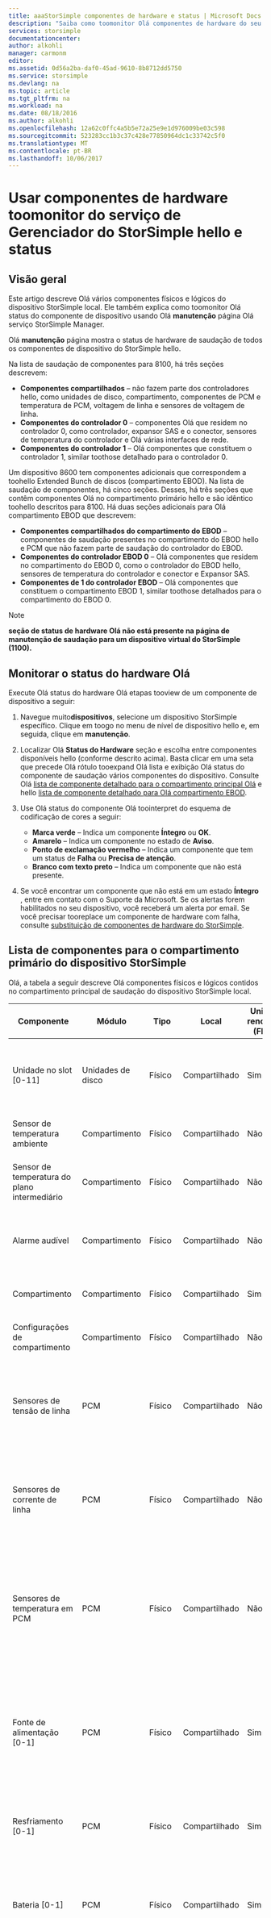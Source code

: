 ```yaml
---
title: aaaStorSimple componentes de hardware e status | Microsoft Docs
description: "Saiba como toomonitor Olá componentes de hardware do seu dispositivo StorSimple por meio de saudação serviço StorSimple Manager."
services: storsimple
documentationcenter: 
author: alkohli
manager: carmonm
editor: 
ms.assetid: 0d56a2ba-daf0-45ad-9610-8b8712dd5750
ms.service: storsimple
ms.devlang: na
ms.topic: article
ms.tgt_pltfrm: na
ms.workload: na
ms.date: 08/18/2016
ms.author: alkohli
ms.openlocfilehash: 12a62c0ffc4a5b5e72a25e9e1d976009be03c598
ms.sourcegitcommit: 523283cc1b3c37c428e77850964dc1c33742c5f0
ms.translationtype: MT
ms.contentlocale: pt-BR
ms.lasthandoff: 10/06/2017
---
```

# <a name="use-hello-storsimple-manager-service-toomonitor-hardware-components-and-status"></a>Usar componentes de hardware toomonitor do serviço de Gerenciador do StorSimple hello e status
## <a name="overview"></a>Visão geral
Este artigo descreve Olá vários componentes físicos e lógicos do dispositivo StorSimple local. Ele também explica como toomonitor Olá status do componente de dispositivo usando Olá **manutenção** página Olá serviço StorSimple Manager. 

Olá **manutenção** página mostra o status de hardware de saudação de todos os componentes de dispositivo do StorSimple hello. 

Na lista de saudação de componentes para 8100, há três seções descrevem:

* **Componentes compartilhados** – não fazem parte dos controladores hello, como unidades de disco, compartimento, componentes de PCM e temperatura de PCM, voltagem de linha e sensores de voltagem de linha.
* **Componentes do controlador 0** – componentes Olá que residem no controlador 0, como controlador, expansor SAS e o conector, sensores de temperatura do controlador e Olá várias interfaces de rede.
* **Componentes do controlador 1** – Olá componentes que constituem o controlador 1, similar toothose detalhado para o controlador 0.

Um dispositivo 8600 tem componentes adicionais que correspondem a toohello Extended Bunch de discos (compartimento EBOD). Na lista de saudação de componentes, há cinco seções. Desses, há três seções que contêm componentes Olá no compartimento primário hello e são idêntico toohello descritos para 8100. Há duas seções adicionais para Olá compartimento EBOD que descrevem:

* **Componentes compartilhados do compartimento do EBOD** – componentes de saudação presentes no compartimento do EBOD hello e PCM que não fazem parte de saudação do controlador do EBOD.
* **Componentes do controlador EBOD 0** – Olá componentes que residem no compartimento do EBOD 0, como o controlador do EBOD hello, sensores de temperatura do controlador e conector e Expansor SAS.
* **Componentes de 1 do controlador EBOD** – Olá componentes que constituem o compartimento EBOD 1, similar toothose detalhados para o compartimento do EBOD 0.

> [!NOTE]
> **seção de status de hardware Olá não está presente na página de manutenção de saudação para um dispositivo virtual do StorSimple (1100).**
> 
> 

## <a name="monitor-hello-hardware-status"></a>Monitorar o status do hardware Olá
Execute Olá status do hardware Olá etapas tooview de um componente de dispositivo a seguir:

1. Navegue muito**dispositivos**, selecione um dispositivo StorSimple específico. Clique em toogo no menu de nível de dispositivo hello e, em seguida, clique em **manutenção**. 
2. Localizar Olá **Status do Hardware** seção e escolha entre componentes disponíveis hello (conforme descrito acima). Basta clicar em uma seta que precede Olá rótulo tooexpand Olá lista e exibição Olá status do componente de saudação vários componentes do dispositivo. Consulte Olá [lista de componente detalhado para o compartimento principal Olá](#component-list-for-primary-enclosure-of-storsimple-device) e hello [lista de componente detalhado para Olá compartimento EBOD](#component-list-for-ebod-enclosure-of-storsimple-device).
3. Use Olá status do componente Olá toointerpret do esquema de codificação de cores a seguir:
   
   * **Marca verde** – Indica um componente **Íntegro** ou **OK**.
   * **Amarelo** – Indica um componente no estado de **Aviso**.
   * **Ponto de exclamação vermelho** – Indica um componente que tem um status de **Falha** ou **Precisa de atenção**.
   * **Branco com texto preto** – Indica um componente que não está presente.
4. Se você encontrar um componente que não está em um estado **Íntegro** , entre em contato com o Suporte da Microsoft. Se os alertas forem habilitados no seu dispositivo, você receberá um alerta por email. Se você precisar tooreplace um componente de hardware com falha, consulte [substituição de componentes de hardware do StorSimple](storsimple-hardware-component-replacement.md).

## <a name="component-list-for-primary-enclosure-of-storsimple-device"></a>Lista de componentes para o compartimento primário do dispositivo StorSimple
Olá, a tabela a seguir descreve Olá componentes físicos e lógicos contidos no compartimento principal de saudação do dispositivo StorSimple local.

| Componente | Módulo | Tipo | Local | Unidade renovável (FRU)? | Descrição |
| --- | --- | --- | --- | --- | --- |
| Unidade no slot [0-11] |Unidades de disco |Físico |Compartilhado |Sim |É apresentada uma linha para cada Olá SSD ou Olá HDD unidades no compartimento primário hello. |
| Sensor de temperatura ambiente |Compartimento |Físico |Compartilhado |Não |Medidas Olá temperatura dentro do chassi hello. |
| Sensor de temperatura do plano intermediário |Compartimento |Físico |Compartilhado |Não |Medidas Olá temperatura do plano intermediário hello. |
| Alarme audível |Compartimento |Físico |Compartilhado |Não |Indica se o subsistema de alarme audível hello dentro do chassi Olá é funcional. |
| Compartimento |Compartimento |Físico |Compartilhado |Sim |Indica a presença de saudação do gabinete. |
| Configurações de compartimento |Compartimento |Físico |Compartilhado |Não |Refere-se do painel frontal do chassi Olá toohello. |
| Sensores de tensão de linha |PCM |Físico |Compartilhado |Não |Vários sensores de voltagem de linha têm seu estado exibido, que indica se a medida Olá tensão está dentro da tolerância. |
| Sensores de corrente de linha |PCM |Físico |Compartilhado |Não |Vários sensores de voltagem de linha têm seu estado exibido, que indica se hello medida atual está dentro da tolerância. |
| Sensores de temperatura em PCM |PCM |Físico |Compartilhado |Não |Vários sensores de temperatura, como sensores de entrada e o ponto de acesso tem seu estado exibido, indicando se Olá medido temperatura está dentro da tolerância. |
| Fonte de alimentação [0-1] |PCM |Físico |Compartilhado |Sim |É apresentada uma linha para cada uma das fontes de alimentação Olá no hello dois PCMs localizados em Olá parte posterior do dispositivo hello. |
| Resfriamento [0-1] |PCM |Físico |Compartilhado |Sim |É apresentada uma linha para cada Olá quatro ventiladores que residem em Olá dois PCMs. |
| Bateria [0-1] |PCM |Físico |Compartilhado |Sim |É apresentada uma linha para cada um dos módulos de bateria de backup Olá que estão encaixados no hello PCM. |
| Metis |N/D |Lógico |Compartilhado |N/D |Exibe o estado de saudação de baterias Olá: se eles precisam de ser carregadas e estão se aproximando do fim da vida útil. |
| HDInsight |N/D |Lógico |Compartilhado |N/D |Exibe Olá estado do cluster Olá criado entre dois módulos de controlador integrado hello. |
| Nó de cluster |N/D |Lógico |Compartilhado |N/D |Indica o estado de saudação do controlador hello como parte do cluster hello. |
| Quorum de cluster |N/D |Lógico | |N/D |Indica a presença de saudação da associação de disco de maioria de saudação ao Olá pool de armazenamento HDD. |
| Espaço de dados do HDD |N/D |Lógico |Compartilhado |N/D |espaço de armazenamento de saudação que é usado para dados no pool de armazenamento de disco rígido (HDD) hello. |
| Espaço de gerenciamento de HDD |N/D |Lógico |Compartilhado |N/D |espaço de saudação reservado no hello pool de armazenamento HDD para tarefas de gerenciamento. |
| Espaço de quorum do HDD |N/D |Lógico |Compartilhado |N/D |espaço de saudação reservado no hello pool de armazenamento HDD para quorum do cluster. |
| Espaço de substituição do HDD |N/D |Lógico |Compartilhado |N/D |espaço de saudação reservado no hello pool de armazenamento HDD para substituição do controlador. |
| Espaço de dados do SSD |N/D |Lógico |Compartilhado |N/D |espaço de armazenamento Olá usado para os dados no pool de armazenamento do hello estado sólido (SSD) da unidade. |
| Espaço SSD NVRAM |N/D |Lógico |Compartilhado |N/D |espaço de armazenamento Olá no hello pool de armazenamento SSD dedicado a lógica NVRAM. |
| Pool de armazenamento do HDD |N/D |Lógico |Compartilhado |N/D |Exibe Olá estado Olá lógica do pool de armazenamento que é criado a partir de HDDs do dispositivo. |
| Pool de armazenamento do SSD |N/D |Lógico |Compartilhado |N/D |Exibe Olá estado Olá lógica do pool de armazenamento que é criado a partir de SSDs do dispositivo. |
| Controller [0-1] [estado] |E/S |Físico |Controller |Sim |Exibe o estado de saudação do controlador Olá, e se ele está no modo ativo ou em espera no chassi hello. |
| Sensores de temperatura no controlador |E/S |Físico |Controller |Não |Vários sensores de temperatura, como o módulo de e/s, temperatura da CPU, sensores DIMM e PCIe tem seu estado exibido, que indica se é ou não temperatura Olá encontrada dentro da tolerância. |
| Expansor SAS |E/S |Físico |Controller |Não |Indica o estado de saudação do hello serial anexado SCSI (SAS) expansor, que é usado tooconnect Olá armazenamento integrado toohello controlador. |
| Conector SAS [0-1] |E/S |Físico |Controller |Não |Indica o estado de saudação de cada conector SAS, que é usado tooconnect integrado armazenamento toohello SAS expansor. |
| Interconexão de plano intermediário de SBB |E/S |Físico |Controller |Não |Indica o estado de saudação do conector intermediário hello, o que é usado tooconnect cada intermediário de toohello controlador. |
| Núcleo do processador |E/S |Físico |Controller |Não |Indica o estado de Olá Olá de núcleos de processador em cada controlador. |
| Energia de eletrônicos do compartimento |E/S |Físico |Controller |Não |Indica o estado de saudação do sistema de energia de Olá usado pelo compartimento hello. |
| Diagnósticos de eletrônicos do compartimento |E/S |Físico |Controller |Não |Indica o estado de saudação de subsistemas de diagnóstico Olá fornecidos pelo controlador de saudação. |
| Controlador de Gerenciamento de Placa-base (BMC) |E/S |Físico |Controller |Não |Indica o estado de saudação do hello controlador BMC, que é um processador de serviço especializado que monitora o dispositivo de hardware Olá por meio de sensores e se comunica com o administrador do sistema Olá por meio de uma conexão independente. |
| Ethernet |E/S |Físico |Controller |Não |Indica o estado de saudação de cada uma das interfaces de rede hello, ou seja, o gerenciamento de saudação e portas de dados fornecidas no controlador de saudação. |
| NVRAM |E/S |Físico |Controller |Não |Indica o estado de saudação da NVRAM, uma memória de acesso aleatório não volátil com bateria de reserva de saudação que serve informações críticas de aplicativos tooretain na saudação de falha de energia. |

## <a name="component-list-for-ebod-enclosure-of-storsimple-device"></a>Lista de componentes para o compartimento EBOD do dispositivo StorSimple
Olá, a tabela a seguir descreve Olá componentes físicos e lógicos contidos no hello compartimento EBOD do dispositivo StorSimple local.

| Componente | Módulo | Tipo | Local | FRU? | Descrição |
| --- | --- | --- | --- | --- | --- |
| Unidade no slot [0-11] |Unidades de disco |Físico |Compartilhado |Sim |É apresentada uma linha para cada Olá que unidades HDD na frente de saudação do hello compartimento EBOD. |
| Sensor de temperatura ambiente |Compartimento |Físico |Compartilhado |Não |Medidas Olá temperatura dentro do chassi hello. |
| Sensor de temperatura do plano intermediário |Compartimento |Físico |Compartilhado |Não |Medidas Olá temperatura do plano intermediário hello. |
| Alarme audível |Compartimento |Físico |Compartilhado |Não |Indica se o subsistema de alarme audível hello dentro do chassi Olá é funcional. |
| Compartimento |Compartimento |Físico |Compartilhado |Sim |Indica a presença de saudação do gabinete. |
| Configurações de compartimento |Compartimento |Físico |Compartilhado |Não |Refere-se toohello OPS ou do painel frontal do chassi Olá Olá. |
| Sensores de tensão de linha |PCM |Físico |Compartilhado |Não |Vários sensores de voltagem de linha têm seu estado exibido, que indica se a medida Olá tensão está dentro da tolerância. |
| Sensores de corrente de linha |PCM |Físico |Compartilhado |Não |Vários sensores de voltagem de linha têm seu estado exibido, que indica se hello medida atual está dentro da tolerância. |
| Sensores de temperatura em PCM |PCM |Físico |Compartilhado |Não |Vários sensores de temperatura, como sensores de entrada e o ponto de acesso tem seu estado exibido, que indica se Olá medido temperatura está dentro da tolerância. |
| Fonte de alimentação [0-1] |PCM |Físico |Compartilhado |Sim |É apresentada uma linha para cada uma das fontes de alimentação Olá no hello dois PCMs localizados em Olá parte posterior do dispositivo hello. |
| Resfriamento [0-1] |PCM |Físico |Compartilhado |Sim |É apresentada uma linha para cada Olá quatro ventiladores que residem em Olá dois PCMs. |
| Armazenamento local [HDD] |N/D |Lógico |Compartilhado |N/D |Exibe Olá estado Olá lógica do pool de armazenamento que é criado a partir de HDDs do dispositivo. |
| Controller [0-1] [estado] |E/S |Físico |Controller |Sim |Exibe Olá estado dos controladores de saudação no módulo EBOD de saudação. |
| Sensores de temperatura no EBOD |E/S |Físico |Controller |Não |Vários sensores de temperatura de cada controlador tem seu estado exibido, que indica se a temperatura Olá encontrada está dentro da tolerância. |
| Expansor SAS |E/S |Físico |Controller |Não |Indica o estado de saudação do expansor SAS hello, o que é usado tooconnect Olá armazenamento integrado toohello controlador. |
| Conector SAS [0-2] |E/S |Físico |Controller |Não |Indica o estado de saudação de cada conector SAS, que é usado tooconnect integrado armazenamento toohello SAS expansor. |
| Interconexão de plano intermediário de SBB |E/S |Físico |Controller |Não |Indica o estado de saudação do conector intermediário hello, o que é usado tooconnect cada intermediário de toohello controlador. |
| Energia de eletrônicos do compartimento |E/S |Físico |Controller |Não |Indica o estado de saudação do sistema de energia de Olá usado pelo compartimento hello. |
| Diagnósticos de eletrônicos do compartimento |E/S |Físico |Controller |Não |Indica o estado de saudação de subsistemas de diagnóstico Olá fornecidos pelo controlador de saudação. |
| Controlador de toodevice de Conexão |E/S |Físico |Controller |Não |Indica o estado de saudação da conexão Olá entre o módulo de e/s do EBOD hello e controlador do dispositivo hello. |

## <a name="next-steps"></a>Próximas etapas
* toouse Olá seu dispositivo, vá de tooadminister do serviço StorSimple Manager muito[use Olá tooadminister do serviço StorSimple Manager seu dispositivo StorSimple](storsimple-manager-service-administration.md).
* Se você precisar tootroubleshoot um componente de dispositivo que tem um status degradado ou com falha, consulte muito [StorSimple indicadores de monitoramento](storsimple-monitoring-indicators.md). 
* tooreplace um componente de hardware com falha, consulte [substituição de componentes de hardware do StorSimple](storsimple-hardware-component-replacement.md).
* Se você continuar a problemas de dispositivo de tooexperience [entre em contato com o Microsoft Support](storsimple-contact-microsoft-support.md).

